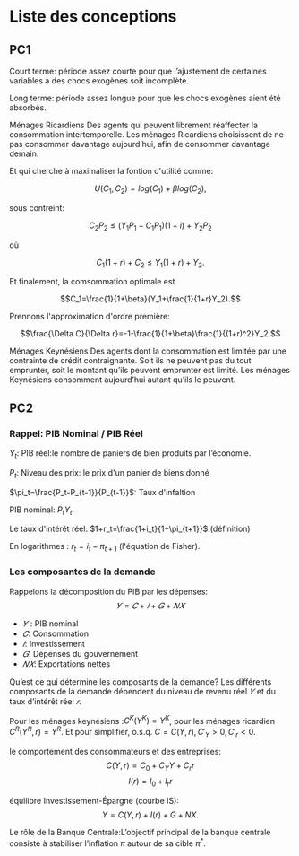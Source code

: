 # Liste des conceptions

## PC1

Court terme: période assez courte pour que l’ajustement de certaines variables à des chocs exogènes soit incomplète.

Long terme: période assez longue pour que les chocs exogènes aient été absorbés.

Ménages Ricardiens
Des agents qui peuvent librement réaffecter la consommation intertemporelle. Les ménages Ricardiens choisissent de ne pas consommer davantage aujourd’hui, afin de consommer davantage demain.

Et qui cherche à maximaliser la fontion d'utilité comme:

$$U(C_1,C_2)=log(C_1)+\beta log(C_2),$$

sous contreint:

$$C_2P_2\leq (Y_1P_1-C_1P_1)(1+i)+Y_2P_2$$

où

$$C_1(1+r)+C_2\leq Y_1(1+r)+Y_2.$$

Et finalement, la comsommation optimale est

$$C_1=\frac{1}{1+\beta}(Y_1+\frac{1}{1+r}Y_2).$$

Prennons l'approximation d'ordre première:

$$\frac{\Delta C}{\Delta r}=-1-\frac{1}{1+\beta}\frac{1}{(1+r)^2}Y_2.$$

Ménages Keynésiens
Des agents dont la consommation est limitée par une contrainte de crédit contraignante. Soit ils ne peuvent pas du tout emprunter, soit le montant qu’ils peuvent emprunter est limité. Les ménages Keynésiens consomment aujourd’hui autant qu’ils le peuvent.

## PC2

### Rappel: PIB Nominal / PIB Réel

$Y_t$: PIB réel:le nombre de paniers de bien produits par l’économie.

$P_t$: Niveau des prix: le prix d'un panier de biens donné

$\pi_t=\frac{P_t-P_{t-1}}{P_{t-1}}$: Taux d'infaltion

PIB nominal: $P_tY_t$.

Le taux d'intérêt réel: $1+r_t=\frac{1+i_t}{1+\pi_{t+1}}$.(définition)

En logarithmes : $r_t=i_t-\pi_{t+1}$ (l'équation de Fisher).

### Les composantes de la demande

Rappelons la décomposition du PIB par les dépenses:
$$𝑌 = 𝐶 + 𝐼 + 𝐺 + 𝑁𝑋$$
* $𝑌$ : PIB nominal
* $𝐶$: Consommation
* $𝐼$: Investissement
* $𝐺$: Dépenses du gouvernement
* $𝑁𝑋$: Exportations nettes

Qu’est ce qui détermine les composants de la demande?
Les différents composants de la demande dépendent du niveau de revenu réel $𝑌$ et du taux d’intérêt réel $𝑟$.

Pour les ménages keynésiens :$C^K(Y^K)=Y^K$, pour les ménages ricardien $C^R(Y^R,r)=Y^R$. Et pour simplifier, o.s.q. $C=C(Y,r),C'_Y>0,C'_r<0$.

le comportement des consommateurs et des entreprises:
$$C(Y,r)=C_0+C_YY+C_rr$$
$$I(r)=I_0+I_rr$$

équilibre Investissement-Épargne (courbe IS):
$$Y=C(Y,r)+I(r)+G+NX.$$

Le rôle de la Banque Centrale:L’objectif principal de la banque centrale consiste à stabiliser l’inflation $\pi$ autour de sa cible $\pi^*$.

